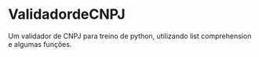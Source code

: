 # ValidadordeCNPJ
Um validador de CNPJ para treino de python, utilizando list comprehension e algumas funções.

